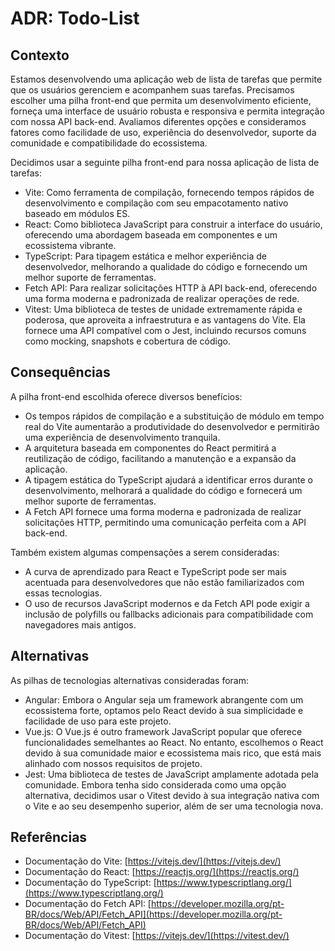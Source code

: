 # ADR: Todo-List


## Contexto

Estamos desenvolvendo uma aplicação web de lista de tarefas que permite que os usuários gerenciem e acompanhem suas tarefas. Precisamos escolher uma pilha front-end que permita um desenvolvimento eficiente, forneça uma interface de usuário robusta e responsiva e permita integração com nossa API back-end. Avaliamos diferentes opções e consideramos fatores como facilidade de uso, experiência do desenvolvedor, suporte da comunidade e compatibilidade do ecossistema.


Decidimos usar a seguinte pilha front-end para nossa aplicação de lista de tarefas:

-   Vite: Como ferramenta de compilação, fornecendo tempos rápidos de desenvolvimento e compilação com seu empacotamento nativo baseado em módulos ES.
-   React: Como biblioteca JavaScript para construir a interface do usuário, oferecendo uma abordagem baseada em componentes e um ecossistema vibrante.
-   TypeScript: Para tipagem estática e melhor experiência de desenvolvedor, melhorando a qualidade do código e fornecendo um melhor suporte de ferramentas.
-   Fetch API: Para realizar solicitações HTTP à API back-end, oferecendo uma forma moderna e padronizada de realizar operações de rede.
-   Vitest: Uma biblioteca de testes de unidade extremamente rápida e poderosa, que aproveita a infraestrutura e as vantagens do Vite. Ela fornece uma API compatível com o Jest, incluindo recursos comuns como mocking, snapshots e cobertura de código.

## Consequências

A pilha front-end escolhida oferece diversos benefícios:
- Os tempos rápidos de compilação e a substituição de módulo em tempo real do Vite aumentarão a produtividade do desenvolvedor e permitirão uma experiência de desenvolvimento tranquila.
- A arquitetura baseada em componentes do React permitirá a reutilização de código, facilitando a manutenção e a expansão da aplicação.
- A tipagem estática do TypeScript ajudará a identificar erros durante o desenvolvimento, melhorará a qualidade do código e fornecerá um melhor suporte de ferramentas.
- A Fetch API fornece uma forma moderna e padronizada de realizar solicitações HTTP, permitindo uma comunicação perfeita com a API back-end.

Também existem algumas compensações a serem consideradas:
- A curva de aprendizado para React e TypeScript pode ser mais acentuada para desenvolvedores que não estão familiarizados com essas tecnologias.
- O uso de recursos JavaScript modernos e da Fetch API pode exigir a inclusão de polyfills ou fallbacks adicionais para compatibilidade com navegadores mais antigos.

## Alternativas

As pilhas de tecnologias alternativas consideradas foram:
- Angular: Embora o Angular seja um framework abrangente com um ecossistema forte, optamos pelo React devido à sua simplicidade e facilidade de uso para este projeto.
- Vue.js: O Vue.js é outro framework JavaScript popular que oferece funcionalidades semelhantes ao React. No entanto, escolhemos o React devido à sua comunidade maior e ecossistema mais rico, que está mais alinhado com nossos requisitos de projeto.
- Jest: Uma biblioteca de testes de JavaScript amplamente adotada pela comunidade. Embora tenha sido considerada como uma opção alternativa, decidimos usar o Vitest devido à sua integração nativa com o Vite e ao seu desempenho superior, além de ser uma tecnologia nova.

## Referências

- Documentação do Vite: [https://vitejs.dev/](https://vitejs.dev/)
- Documentação do React: [https://reactjs.org/](https://reactjs.org/)
- Documentação do TypeScript: [https://www.typescriptlang.org/](https://www.typescriptlang.org/)
- Documentação do Fetch API: [https://developer.mozilla.org/pt-BR/docs/Web/API/Fetch_API](https://developer.mozilla.org/pt-BR/docs/Web/API/Fetch_API)
- Documentação do Vitest: [https://vitejs.dev/](https://vitest.dev/)
